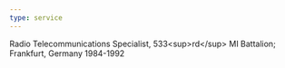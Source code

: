 ```yaml
---
type: service
---
```

Radio Telecommunications Specialist, 533\<sup\>rd\</sup\> MI Battalion; Frankfurt, Germany 1984-1992